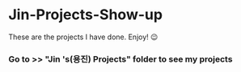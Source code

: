 # Jin-Projects-Show-up
These are the projects I have done. Enjoy! 😉 


### Go to >> "Jin 's(용진) Projects" folder to see my projects
